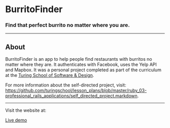 # BurritoFinder

### Find that perfect burrito no matter where you are.

--------

## About

BurritoFinder is an app to help people find restaurants with burritos no matter where they are. It authenticates with Facebook, uses the Yelp API and Mapbox. It was a personal project completed as part of the curriculum at the [Turing School of Software & Design](http://turing.io/).

For more information about the self-directed project, visit: https://github.com/turingschool/lesson_plans/blob/master/ruby_03-professional_rails_applications/self_directed_project.markdown.

--------

Visit the website at:

[Live demo](http://burritofinder.herokuapp.com/)
